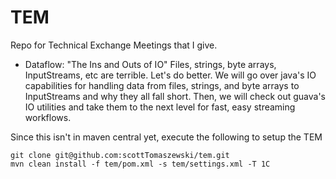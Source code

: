 TEM
===

Repo for Technical Exchange Meetings that I give.

* Dataflow: "The Ins and Outs of IO" Files, strings, byte arrays, InputStreams, etc are terrible.  Let's do better.  We will go over java's IO capabilities for handling data from files, strings, and byte arrays to InputStreams and why they all fall short.  Then, we will  check out guava's IO utilities and take them to the next level for fast, easy streaming workflows.

Since this isn't in maven central yet, execute the following to setup the TEM
    
    git clone git@github.com:scottTomaszewski/tem.git
    mvn clean install -f tem/pom.xml -s tem/settings.xml -T 1C
